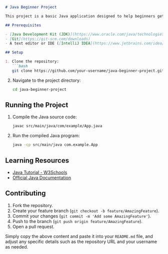 

```markdown
# Java Beginner Project

This project is a basic Java application designed to help beginners get started with Java programming.

## Prerequisites

- [Java Development Kit (JDK)](https://www.oracle.com/java/technologies/javase-jdk11-downloads.html) (version 11 or higher)
- [Git](https://git-scm.com/downloads)
- A text editor or IDE ([IntelliJ IDEA](https://www.jetbrains.com/idea/download/) or [Eclipse](https://www.eclipse.org/downloads/))

## Setup

1. Clone the repository:
   ```bash
   git clone https://github.com/your-username/java-beginner-project.git
   ```
2. Navigate to the project directory:
   ```bash
   cd java-beginner-project
   ```



## Running the Project

1. Compile the Java source code:
   ```bash
   javac src/main/java/com/example/App.java
   ```
2. Run the compiled Java program:
   ```bash
   java -cp src/main/java com.example.App
   ```

## Learning Resources

- [Java Tutorial - W3Schools](https://www.w3schools.com/java/)
- [Official Java Documentation](https://docs.oracle.com/en/java/)

## Contributing

1. Fork the repository.
2. Create your feature branch (`git checkout -b feature/AmazingFeature`).
3. Commit your changes (`git commit -m 'Add some AmazingFeature'`).
4. Push to the branch (`git push origin feature/AmazingFeature`).
5. Open a pull request.



Simply copy the above content and paste it into your `README.md` file, and adjust any specific details such as the repository URL and your username as needed.

